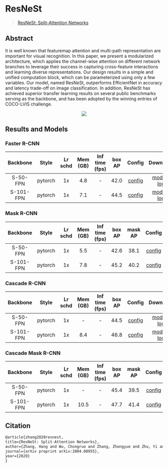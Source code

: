 # ResNeSt

> [ResNeSt: Split-Attention Networks](https://arxiv.org/abs/2004.08955)

<!-- [BACKBONE] -->

## Abstract

It is well known that featuremap attention and multi-path representation are important for visual recognition. In this paper, we present a modularized architecture, which applies the channel-wise attention on different network branches to leverage their success in capturing cross-feature interactions and learning diverse representations. Our design results in a simple and unified computation block, which can be parameterized using only a few variables. Our model, named ResNeSt, outperforms EfficientNet in accuracy and latency trade-off on image classification. In addition, ResNeSt has achieved superior transfer learning results on several public benchmarks serving as the backbone, and has been adopted by the winning entries of COCO-LVIS challenge.

<div align=center>
<img src="https://user-images.githubusercontent.com/40661020/143973475-b5b33b15-ed04-4fc6-890a-521f1a62bc52.png"/>
</div>

## Results and Models

### Faster R-CNN

| Backbone  |  Style  | Lr schd | Mem (GB) | Inf time (fps) | box AP |                                       Config                                       |                                                                                                                                                                                                                             Download                                                                                                                                                                                                                             |
| :-------: | :-----: | :-----: | :------: | :------------: | :----: | :--------------------------------------------------------------------------------: | :--------------------------------------------------------------------------------------------------------------------------------------------------------------------------------------------------------------------------------------------------------------------------------------------------------------------------------------------------------------------------------------------------------------------------------------------------------------: |
| S-50-FPN  | pytorch |   1x    |   4.8    |       -        |  42.0  | [config](../resnest/faster-rcnn_s50_fpn_syncbn-backbone+head_ms-range-1x_coco.py)  |   [model](https://download.openmmlab.com/mmdetection/v2.0/resnest/faster_rcnn_s50_fpn_syncbn-backbone%2Bhead_mstrain-range_1x_coco/faster_rcnn_s50_fpn_syncbn-backbone%2Bhead_mstrain-range_1x_coco_20200926_125502-20289c16.pth) \| [log](https://download.openmmlab.com/mmdetection/v2.0/resnest/faster_rcnn_s50_fpn_syncbn-backbone%2Bhead_mstrain-range_1x_coco/faster_rcnn_s50_fpn_syncbn-backbone%2Bhead_mstrain-range_1x_coco-20200926_125502.log.json)   |
| S-101-FPN | pytorch |   1x    |   7.1    |       -        |  44.5  | [config](../resnest/faster-rcnn_s101_fpn_syncbn-backbone+head_ms-range-1x_coco.py) | [model](https://download.openmmlab.com/mmdetection/v2.0/resnest/faster_rcnn_s101_fpn_syncbn-backbone%2Bhead_mstrain-range_1x_coco/faster_rcnn_s101_fpn_syncbn-backbone%2Bhead_mstrain-range_1x_coco_20201006_021058-421517f1.pth) \| [log](https://download.openmmlab.com/mmdetection/v2.0/resnest/faster_rcnn_s101_fpn_syncbn-backbone%2Bhead_mstrain-range_1x_coco/faster_rcnn_s101_fpn_syncbn-backbone%2Bhead_mstrain-range_1x_coco-20201006_021058.log.json) |

### Mask R-CNN

| Backbone  |  Style  | Lr schd | Mem (GB) | Inf time (fps) | box AP | mask AP |                                   Config                                   |                                                                                                                                                                                                             Download                                                                                                                                                                                                             |
| :-------: | :-----: | :-----: | :------: | :------------: | :----: | :-----: | :------------------------------------------------------------------------: | :------------------------------------------------------------------------------------------------------------------------------------------------------------------------------------------------------------------------------------------------------------------------------------------------------------------------------------------------------------------------------------------------------------------------------: |
| S-50-FPN  | pytorch |   1x    |   5.5    |       -        |  42.6  |  38.1   | [config](../resnest/mask-rcnn_s50_fpn_syncbn-backbone+head_ms-1x_coco.py)  |   [model](https://download.openmmlab.com/mmdetection/v2.0/resnest/mask_rcnn_s50_fpn_syncbn-backbone%2Bhead_mstrain_1x_coco/mask_rcnn_s50_fpn_syncbn-backbone%2Bhead_mstrain_1x_coco_20200926_125503-8a2c3d47.pth) \| [log](https://download.openmmlab.com/mmdetection/v2.0/resnest/mask_rcnn_s50_fpn_syncbn-backbone%2Bhead_mstrain_1x_coco/mask_rcnn_s50_fpn_syncbn-backbone%2Bhead_mstrain_1x_coco-20200926_125503.log.json)   |
| S-101-FPN | pytorch |   1x    |   7.8    |       -        |  45.2  |  40.2   | [config](../resnest/mask-rcnn_s101_fpn_syncbn-backbone+head_ms-1x_coco.py) | [model](https://download.openmmlab.com/mmdetection/v2.0/resnest/mask_rcnn_s101_fpn_syncbn-backbone%2Bhead_mstrain_1x_coco/mask_rcnn_s101_fpn_syncbn-backbone%2Bhead_mstrain_1x_coco_20201005_215831-af60cdf9.pth) \| [log](https://download.openmmlab.com/mmdetection/v2.0/resnest/mask_rcnn_s101_fpn_syncbn-backbone%2Bhead_mstrain_1x_coco/mask_rcnn_s101_fpn_syncbn-backbone%2Bhead_mstrain_1x_coco-20201005_215831.log.json) |

### Cascade R-CNN

| Backbone  |  Style  | Lr schd | Mem (GB) | Inf time (fps) | box AP |                                       Config                                        |                                                                                                                                                                                                                              Download                                                                                                                                                                                                                              |
| :-------: | :-----: | :-----: | :------: | :------------: | :----: | :---------------------------------------------------------------------------------: | :----------------------------------------------------------------------------------------------------------------------------------------------------------------------------------------------------------------------------------------------------------------------------------------------------------------------------------------------------------------------------------------------------------------------------------------------------------------: |
| S-50-FPN  | pytorch |   1x    |    -     |       -        |  44.5  | [config](../resnest/cascade-rcnn_s50_fpn_syncbn-backbone+head_ms-range-1x_coco.py)  | [model](https://download.openmmlab.com/mmdetection/v2.0/resnest/cascade_rcnn_s50_fpn_syncbn-backbone%2Bhead_mstrain-range_1x_coco/cascade_rcnn_s50_fpn_syncbn-backbone%2Bhead_mstrain-range_1x_coco_20201122_213640-763cc7b5.pth) \| [log](https://download.openmmlab.com/mmdetection/v2.0/resnest/cascade_rcnn_s101_fpn_syncbn-backbone%2Bhead_mstrain-range_1x_coco/cascade_rcnn_s101_fpn_syncbn-backbone%2Bhead_mstrain-range_1x_coco-20201005_113242.log.json) |
| S-101-FPN | pytorch |   1x    |   8.4    |       -        |  46.8  | [config](../resnest/cascade-rcnn_s101_fpn_syncbn-backbone+head_ms-range-1x_coco.py) | [model](https://download.openmmlab.com/mmdetection/v2.0/resnest/cascade_rcnn_s101_fpn_syncbn-backbone%2Bhead_mstrain-range_1x_coco/cascade_rcnn_s101_fpn_syncbn-backbone%2Bhead_mstrain-range_1x_coco_20201005_113242-b9459f8f.pth) \| [log](https://download.openmmlab.com/mmdetection/v2.0/resnest/cascade_rcnn_s50_fpn_syncbn-backbone%2Bhead_mstrain-range_1x_coco/cascade_rcnn_s50_fpn_syncbn-backbone%2Bhead_mstrain-range_1x_coco-20201122_213640.log.json) |

### Cascade Mask R-CNN

| Backbone  |  Style  | Lr schd | Mem (GB) | Inf time (fps) | box AP | mask AP |                                       Config                                       |                                                                                                                                                                                                                             Download                                                                                                                                                                                                                             |
| :-------: | :-----: | :-----: | :------: | :------------: | :----: | :-----: | :--------------------------------------------------------------------------------: | :--------------------------------------------------------------------------------------------------------------------------------------------------------------------------------------------------------------------------------------------------------------------------------------------------------------------------------------------------------------------------------------------------------------------------------------------------------------: |
| S-50-FPN  | pytorch |   1x    |    -     |       -        |  45.4  |  39.5   | [config](../resnest/cascade-mask-rcnn_s50_fpn_syncbn-backbone+head_ms-1x_coco.py)  |   [model](https://download.openmmlab.com/mmdetection/v2.0/resnest/cascade_mask_rcnn_s50_fpn_syncbn-backbone%2Bhead_mstrain_1x_coco/cascade_mask_rcnn_s50_fpn_syncbn-backbone%2Bhead_mstrain_1x_coco_20201122_104428-99eca4c7.pth) \| [log](https://download.openmmlab.com/mmdetection/v2.0/resnest/cascade_mask_rcnn_s50_fpn_syncbn-backbone%2Bhead_mstrain_1x_coco/cascade_mask_rcnn_s50_fpn_syncbn-backbone%2Bhead_mstrain_1x_coco-20201122_104428.log.json)   |
| S-101-FPN | pytorch |   1x    |   10.5   |       -        |  47.7  |  41.4   | [config](../resnest/cascade-mask-rcnn_s101_fpn_syncbn-backbone+head_ms-1x_coco.py) | [model](https://download.openmmlab.com/mmdetection/v2.0/resnest/cascade_mask_rcnn_s101_fpn_syncbn-backbone%2Bhead_mstrain_1x_coco/cascade_mask_rcnn_s101_fpn_syncbn-backbone%2Bhead_mstrain_1x_coco_20201005_113243-42607475.pth) \| [log](https://download.openmmlab.com/mmdetection/v2.0/resnest/cascade_mask_rcnn_s101_fpn_syncbn-backbone%2Bhead_mstrain_1x_coco/cascade_mask_rcnn_s101_fpn_syncbn-backbone%2Bhead_mstrain_1x_coco-20201005_113243.log.json) |

## Citation

```latex
@article{zhang2020resnest,
title={ResNeSt: Split-Attention Networks},
author={Zhang, Hang and Wu, Chongruo and Zhang, Zhongyue and Zhu, Yi and Zhang, Zhi and Lin, Haibin and Sun, Yue and He, Tong and Muller, Jonas and Manmatha, R. and Li, Mu and Smola, Alexander},
journal={arXiv preprint arXiv:2004.08955},
year={2020}
}
```
